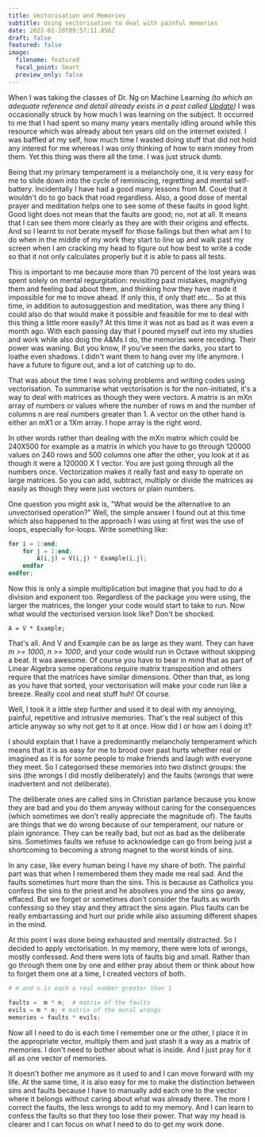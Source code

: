 ```yaml
---
title: Vectorisation and Memories
subtitle: Using vectorisation to deal with painful memories
date: 2022-02-28T09:57:11.856Z
draft: false
featured: false
image:
  filename: featured
  focal_point: Smart
  preview_only: false
---
```

When I was taking the classes of Dr. Ng on Machine Learning *(to which an adequate reference and detail already exists in a post called [Update](https://kedman.eurodegreesng.com/post/update/))* I was occasionally struck by how much I was learning on the subject. It occurred to me that I had spent so many many years mentally idling around while this resource which was already about ten years old on the internet existed. I was baffled at my self, how much time I wasted doing stuff that did not hold any interest for me whereas I was only thinking of how to earn money from them. Yet this thing was there all the time. I was just struck dumb.

Being that my primary temperament is a melancholy one, it is very easy for me to slide down into the cycle of reminiscing, regretting and mental self-battery. Incidentally I have had a good many lessons from M. Coué that it wouldn't do to go back that road regardless. Also, a good dose of mental prayer and meditation helps one to see some of these faults in good light. Good light does not mean that the faults are good; no, not at all. It means that I can see them more clearly as they are with their origins and effects. And so I learnt to not berate myself for those failings but then what am I to do when in the middle of my work they start to line up and walk past my screen when I am cracking my head to figure out how best to write a code so that it not only calculates properly but it is able to pass all tests.

This is important to me because more than 70 percent of the lost years was spent solely on mental regurgitation: revisiting past mistakes, magnifying them and feeling bad about them, and thinking how they have made it impossible for me to move ahead. If only this, if only that! etc... So at this time, in addition to autosuggestion and meditation, was there any thing I could also do that would make it possible and feasible for me to deal with this thing a little more easily? At this time it was not as bad as it was even a month ago. With each passing day that I poured myself out into my studies and work while also doig the A&Ms I do, the memories were receding. Their power was waning. But you know, if you've seen the darks, you start to loathe even shadows. I didn't want them to hang over my life anymore. I have a future to figure out, and a lot of catching up to do.

That was about the time I was solving problems and writing codes using vectorisation. To summarise what vectorisation is for the non-initiated, it's a way to deal with matrices as though they were vectors. A matrix is an mXn array of numbers or values where the number of rows m and the number of columns n are real numbers greater than 1. A vector on the other hand is either an mX1 or a 1Xm array. I hope array is the right word.

In other words rather than dealing with the mXn matrix which could be 240X500 for example as a matrix in which you have to go through 120000 values on 240 rows and 500 columns one after the other, you look at it as though it were a 120000 X 1 vector. You are just going through all the numbers once. Vectorization makes it really fast and easy to operate on large matrices. So you can add, subtract, multiply or divide the matrices as easily as though they were just vectors or plain numbers.

One question you might ask is, "What would be the alternative to an unvectorised operation?" Well, the simple answer I found out at this time which also happened to the approach I was using at first was the use of loops, especially for-loops. Write something like:

```octave
for i = 1:end;
    for j = 1:end;
        A(i,j) = V(i,j) * Example(i,j);
    endfor
endfor;
```

Now this is only a simple multiplication but imagine that you had to do a division and exponent too. Regardless of the package you were using, the larger the matrices, the longer your code would start to take to run. Now what would the vectorised version look like? Don't be shocked.

```
A = V * Example;
```

That's all. And V and Example can be as large as they want. They can have *m >= 1000*, *n >= 1000*, and your code would run in Octave without skipping a beat. It was awesome. Of course you have to bear in mind that as part of Linear Algebra some operations require matrix transposition and others require that the matrices have similar dimensions. Other than that, as long as you have that sorted, your vectorisation will make your code run like a breeze. Really cool and neat stuff huh! Of course.

Well, I took it a little step further and used it to deal with my annoying, painful, repetitive and intrusive memories. That's the real subject of this article anyway so why not get to it at once. How did I or how am I doing it?

I should explain that I have a predominantly melancholy temperament which means that it is as easy for me to brood over past hurts whether real or imagined as it is for some people to make friends and laugh with everyone they meet. So I categorised these memories into two distinct groups: the sins (the wrongs I did mostly deliberately) and the faults (wrongs that were inadvertent and not deliberate).

The deliberate ones are called sins in Christian parlance because you know they are bad and you do them anyway without caring for the consequences (which sometimes we don't really appreciate the magnitude of). The faults are things that we do wrong because of our temperament, our nature or plain ignorance. They can be really bad, but not as bad as the deliberate sins. Sometimes faults we refuse to acknowledge can go from being just a shortcoming to  becoming a strong magnet to the worst kinds of sins.

In any case, like every human being I have my share of both. The painful part was that when I remembered them they made me real sad. And the faults sometimes hurt more than the sins. This is because as Catholics you confess the sins to the priest and he absolves you and the sins go away, effaced. But we forget or sometimes don't consider the faults as worth confessing so they stay and they attract the sins again. Plus faults can be really embarrassing and hurt our pride while also assuming different shapes in the mind.

At this point I was done being exhausted and mentally distracted. So I decided to apply vectorisation. In my memory, there were lots of wrongs, mostly confessed. And there were lots of faults big and small. Rather than go through them one by one and either pray about them or think about how to forget them one at a time, I created vectors of both.

```octave
# m and n is each a real number greater than 1

faults =  m * n;  # matrix of the faults
evils = m * n; # matrix of the moral wrongs 
memories = faults * evils;
```

Now all I need to do is each time I remember one or the other, I place it in the appropriate vector, multiply them and just stash it a way as a matrix of memories. I don't need to bother about what is inside. And I just pray for it all as one vector of memories.

It doesn't bother me anymore as it used to and I can move forward with my life. At the same time, it is also easy for me to make the distinction between sins and faults because I have to manually add each one to the vector where it belongs without caring about what was already there. The more I correct the faults, the less wrongs to add to my memory. And I can learn to confess the faults so that they too lose their power. That way my head is clearer and I can focus on what I need to do to get my work done.